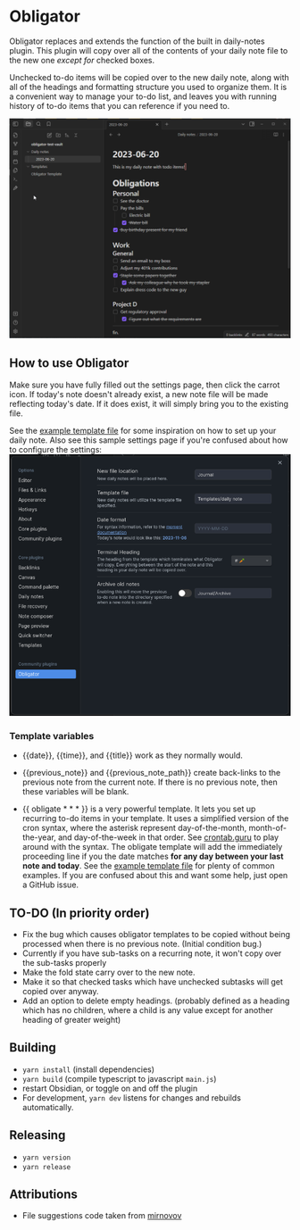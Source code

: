 # Obligator

Obligator replaces and extends the function of the built in daily-notes plugin.
This plugin will copy over all of the contents of your daily note file to the
new one *except for* checked boxes.

Unchecked to-do items will be copied over to the new daily note, along with all
of the headings and formatting structure you used to organize them. It is a
convenient way to manage your to-do list, and leaves you with running history
of to-do items that you can reference if you need to.


![](preview.gif)

## How to use Obligator

Make sure you have fully filled out the settings page, then click the carrot
icon. If today's note doesn't already exist, a new note file will be made
reflecting today's date. If it does exist, it will simply bring you to the
existing file.

See the [example template file](example/daily_note.md) for some inspiration on
how to set up your daily note. Also see this sample settings page if you're
confused about how to configure the settings:
![](example/settings.png)

### Template variables
 * {{date}}, {{time}}, and {{title}} work as they normally would.


 * {{previous_note}} and {{previous_note_path}} create back-links to the
   previous note from the current note. If there is no previous note, then
   these variables will be blank.

 * {{ obligate * * * }} is a very powerful template. It lets you set up
   recurring to-do items in your template. It uses a simplified version of the
   cron syntax, where the asterisk represent day-of-the-month,
   month-of-the-year, and day-of-the-week in that order. See [crontab.guru](https://crontab.guru)
   to play around with the syntax. The obligate template will add the immediately
   proceeding line if you the date matches **for any day between your
   last note and today**. See the [example template file](example/daily_note.md)
   for plenty of common examples. If you are confused about this and want some
   help, just open a GitHub issue.

## TO-DO (In priority order)
* Fix the bug which causes obligator templates to be copied without being
  processed when there is no previous note. (Initial condition bug.)
* Currently if you have sub-tasks on a recurring note, it won't copy over the
  sub-tasks properly
* Make the fold state carry over to the new note.
* Make it so that checked tasks which have unchecked subtasks will get copied
  over anyway.
* Add an option to delete empty headings. (probably defined as a heading which
  has no children, where a child is any value except for another heading of
  greater weight)

## Building
* `yarn install` (install dependencies)
* `yarn build` (compile typescript to javascript `main.js`)
* restart Obsidian, or toggle on and off the plugin
* For development, `yarn dev` listens for changes and rebuilds automatically.

## Releasing
* `yarn version`
* `yarn release`

## Attributions
* File suggestions code taken from [mirnovov](https://github.com/mirnovov/obsidian-homepage/blob/main/src/suggest.ts)
